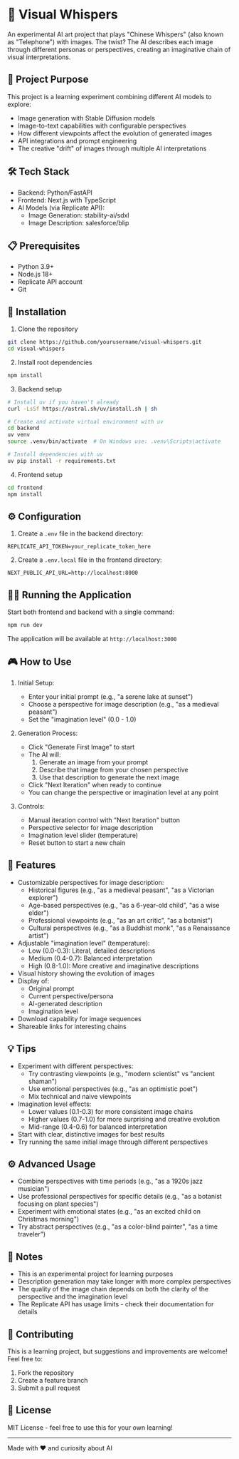 # 🎨 Visual Whispers

An experimental AI art project that plays "Chinese Whispers" (also known as "Telephone") with images. The twist? The AI describes each image through different personas or perspectives, creating an imaginative chain of visual interpretations.

## 🎯 Project Purpose

This project is a learning experiment combining different AI models to explore:
- Image generation with Stable Diffusion models
- Image-to-text capabilities with configurable perspectives
- How different viewpoints affect the evolution of generated images
- API integrations and prompt engineering
- The creative "drift" of images through multiple AI interpretations

## 🛠️ Tech Stack

- Backend: Python/FastAPI
- Frontend: Next.js with TypeScript
- AI Models (via Replicate API):
  - Image Generation: stability-ai/sdxl
  - Image Description: salesforce/blip

## 📋 Prerequisites

- Python 3.9+
- Node.js 18+
- Replicate API account
- Git

## 🚀 Installation

1. Clone the repository
```bash
git clone https://github.com/yourusername/visual-whispers.git
cd visual-whispers
```

2. Install root dependencies
```bash
npm install
```

3. Backend setup
```bash
# Install uv if you haven't already
curl -LsSf https://astral.sh/uv/install.sh | sh

# Create and activate virtual environment with uv
cd backend
uv venv
source .venv/bin/activate  # On Windows use: .venv\Scripts\activate

# Install dependencies with uv
uv pip install -r requirements.txt
```

4. Frontend setup
```bash
cd frontend
npm install
```

## ⚙️ Configuration

1. Create a `.env` file in the backend directory:
```env
REPLICATE_API_TOKEN=your_replicate_token_here
```

2. Create a `.env.local` file in the frontend directory:
```env
NEXT_PUBLIC_API_URL=http://localhost:8000
```

## 🏃‍♂️ Running the Application

Start both frontend and backend with a single command:
```bash
npm run dev
```

The application will be available at `http://localhost:3000`

## 🎮 How to Use

1. Initial Setup:
   - Enter your initial prompt (e.g., "a serene lake at sunset")
   - Choose a perspective for image description (e.g., "as a medieval peasant")
   - Set the "imagination level" (0.0 - 1.0)

2. Generation Process:
   - Click "Generate First Image" to start
   - The AI will:
     1. Generate an image from your prompt
     2. Describe that image from your chosen perspective
     3. Use that description to generate the next image
   - Click "Next Iteration" when ready to continue
   - You can change the perspective or imagination level at any point

3. Controls:
   - Manual iteration control with "Next Iteration" button
   - Perspective selector for image description
   - Imagination level slider (temperature)
   - Reset button to start a new chain

## 🌟 Features

- Customizable perspectives for image description:
  - Historical figures (e.g., "as a medieval peasant", "as a Victorian explorer")
  - Age-based perspectives (e.g., "as a 6-year-old child", "as a wise elder")
  - Professional viewpoints (e.g., "as an art critic", "as a botanist")
  - Cultural perspectives (e.g., "as a Buddhist monk", "as a Renaissance artist")
- Adjustable "imagination level" (temperature):
  - Low (0.0-0.3): Literal, detailed descriptions
  - Medium (0.4-0.7): Balanced interpretation
  - High (0.8-1.0): More creative and imaginative descriptions
- Visual history showing the evolution of images
- Display of:
  - Original prompt
  - Current perspective/persona
  - AI-generated description
  - Imagination level
- Download capability for image sequences
- Shareable links for interesting chains

## 💡 Tips

- Experiment with different perspectives:
  - Try contrasting viewpoints (e.g., "modern scientist" vs "ancient shaman")
  - Use emotional perspectives (e.g., "as an optimistic poet")
  - Mix technical and naive viewpoints
- Imagination level effects:
  - Lower values (0.1-0.3) for more consistent image chains
  - Higher values (0.7-1.0) for more surprising and creative evolution
  - Mid-range (0.4-0.6) for balanced interpretation
- Start with clear, distinctive images for best results
- Try running the same initial image through different perspectives

## ⚙️ Advanced Usage

- Combine perspectives with time periods (e.g., "as a 1920s jazz musician")
- Use professional perspectives for specific details (e.g., "as a botanist focusing on plant species")
- Experiment with emotional states (e.g., "as an excited child on Christmas morning")
- Try abstract perspectives (e.g., "as a color-blind painter", "as a time traveler")

## 📝 Notes

- This is an experimental project for learning purposes
- Description generation may take longer with more complex perspectives
- The quality of the image chain depends on both the clarity of the perspective and the imagination level
- The Replicate API has usage limits - check their documentation for details

## 🤝 Contributing

This is a learning project, but suggestions and improvements are welcome! Feel free to:
1. Fork the repository
2. Create a feature branch
3. Submit a pull request

## 📄 License

MIT License - feel free to use this for your own learning!

---
Made with ❤️ and curiosity about AI
